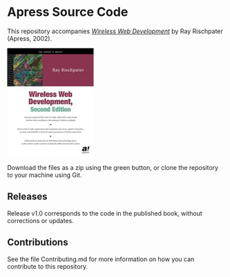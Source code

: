 # Apress Source Code

This repository accompanies [*Wireless Web Development*](http://www.apress.com/9781590590287) by Ray Rischpater (Apress, 2002).

![Cover image](9781590590287.jpg)

Download the files as a zip using the green button, or clone the repository to your machine using Git.

## Releases

Release v1.0 corresponds to the code in the published book, without corrections or updates.

## Contributions

See the file Contributing.md for more information on how you can contribute to this repository.
